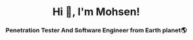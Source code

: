 <h1 align="center">Hi 👋, I'm Mohsen!</h1>
<h3 align="center">Penetration Tester And Software Engineer from Earth planet🌎</h3>
